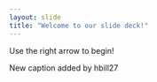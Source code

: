 ```yaml
---
layout: slide
title: "Welcome to our slide deck!"
---
```


Use the right arrow to begin!

New caption added by hbill27
